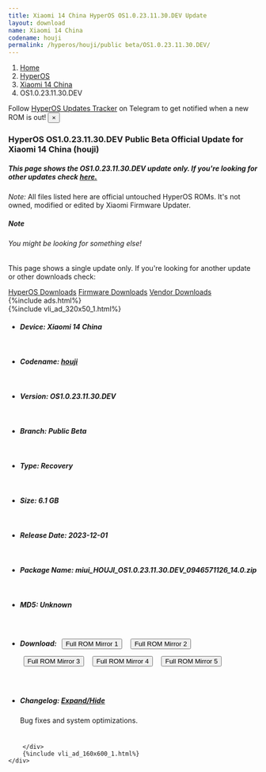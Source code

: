 ```yaml
---
title: Xiaomi 14 China HyperOS OS1.0.23.11.30.DEV Update
layout: download
name: Xiaomi 14 China
codename: houji
permalink: /hyperos/houji/public beta/OS1.0.23.11.30.DEV/
---
```

<nav aria-label="breadcrumb">
    <ol class="breadcrumb">
        <li class="breadcrumb-item"><a href="/">Home</a></li>
        <li class="breadcrumb-item"><a href="/hyperos/">HyperOS</a></li>
        <li class="breadcrumb-item"><a href="/hyperos/houji/">Xiaomi 14 China</a></li>
        <li class="breadcrumb-item active" aria-current="page">OS1.0.23.11.30.DEV</li>
    </ol>
</nav>
<div class="alert alert-primary alert-dismissible fade show" role="alert">
    Follow <a href="https://t.me/MIUIUpdatesTracker" class="alert-link">HyperOS Updates Tracker</a> on Telegram to get
    notified when a new ROM is out!
    <button type="button" class="close" data-dismiss="alert" aria-label="Close">
        <span aria-hidden="true">&times;</span>
    </button>
</div>
<div class="col-12 mx-auto">
    <h3 class="title bg-light p-2 rounded">HyperOS OS1.0.23.11.30.DEV Public Beta Official Update for Xiaomi 14 China (houji)</h3>
    <h5>This page shows the OS1.0.23.11.30.DEV update only. If you're looking for other updates check
        <a href="/hyperos/houji/">here.</a></h5>
    <p><i>Note: </i>All files listed here are official untouched HyperOS ROMs.
        It's not owned, modified or edited by Xiaomi Firmware Updater.</p>
    <div class="card">
        <div class="card-body">
            <h5 class="card-title">Note</h5>
            <h6 class="card-subtitle mb-2 text-muted">You might be looking for something else!</h6>
            <p class="card-text">This page shows a single update only.
                If you're looking for another update or other downloads check:</p>
            <a href="/hyperos/" class="card-link">HyperOS Downloads</a>
            <a href="/firmware/" class="card-link">Firmware Downloads</a>
            <a href="/vendor/" class="card-link">Vendor Downloads</a>
        </div>
    </div>
    {%include ads.html%}
    <div class="row justify-content-center">
        <div class="col-10" id="downloads">
                    <div class="card card-body">
            {%include vli_ad_320x50_1.html%}
            <ul class="list-unstyled">
                <li style="padding-bottom: 10px;">
                    <h5><b>Device: </b>Xiaomi 14 China</h5>
                </li>
                <li style="padding-bottom: 10px;">
                    <h5><b>Codename: </b> <a href="/hyperos/houji/" target="_blank">houji</a> </h5>
                </li>
                <li style="padding-bottom: 10px;">
                    <h5><b>Version: </b>OS1.0.23.11.30.DEV</h5>
                </li>
                <li style="padding-bottom: 10px;">
                    <h5><b>Branch: </b>Public Beta</h5>
                </li>
                <li style="padding-bottom: 10px;">
                    <h5><b>Type: </b>Recovery</h5>
                </li>
                <li style="padding-bottom: 10px;">
                    <h5><b>Size: </b>6.1 GB</h5>
                </li>
                <li style="padding-bottom: 10px;">
                    <h5><b>Release Date: </b>2023-12-01</h5>
                </li>
                <li style="padding-bottom: 10px;">
                    <h5><b>Package Name: </b><span id="filename" class="text-dark">miui_HOUJI_OS1.0.23.11.30.DEV_0946571126_14.0.zip</span></h5>
                </li>
                <li style="padding-bottom: 10px;">
                    <h5><b>MD5: </b><span id="md5" class="text-muted">Unknown</span></h5>
                </li>
                <li style="padding-bottom: 10px;">
                    <h5><b>Download: </b> <button type="button" id="download" class="btn btn-primary" style="margin: 7px;" onclick="window.open('https://cdnorg.d.miui.com/OS1.0.23.11.30.DEV/miui_HOUJI_OS1.0.23.11.30.DEV_0946571126_14.0.zip', '_blank');"><i class="fa fa-download"></i> Full ROM Mirror 1</button> <button type="button" id="download" class="btn btn-primary" style="margin: 7px;" onclick="window.open('https://bkt-sgp-miui-ota-update-alisgp.oss-ap-southeast-1.aliyuncs.com/OS1.0.23.11.30.DEV/miui_HOUJI_OS1.0.23.11.30.DEV_0946571126_14.0.zip', '_blank');"><i class="fa fa-download"></i> Full ROM Mirror 2</button> <button type="button" id="download" class="btn btn-primary" style="margin: 7px;" onclick="window.open('https://bn.d.miui.com/OS1.0.23.11.30.DEV/miui_HOUJI_OS1.0.23.11.30.DEV_0946571126_14.0.zip', '_blank');"><i class="fa fa-download"></i> Full ROM Mirror 3</button> <button type="button" id="download" class="btn btn-primary" style="margin: 7px;" onclick="window.open('https://bigota.d.miui.com/OS1.0.23.11.30.DEV/miui_HOUJI_OS1.0.23.11.30.DEV_0946571126_14.0.zip', '_blank');"><i class="fa fa-download"></i> Full ROM Mirror 4</button> <button type="button" id="download" class="btn btn-primary" style="margin: 7px;" onclick="window.open('https://hugeota.d.miui.com/OS1.0.23.11.30.DEV/miui_HOUJI_OS1.0.23.11.30.DEV_0946571126_14.0.zip', '_blank');"><i class="fa fa-download"></i> Full ROM Mirror 5</button></h5>
                </li>
                <li style="padding-bottom: 10px;">
                    <h5><b>Changelog: </b><a href="#houji_1_changelog" data-toggle="collapse" role="button"
                            aria-expanded="false" aria-controls="houji_1_changelog"> <i class="fa fa-arrow-down"
                                aria-hidden="true"></i> Expand/Hide</a></h5>
                    <div class="collapse" id="houji_1_changelog">
                        <p id="changelog_text">Bug fixes and system optimizations.</p>
                    </div>
                </li>
            </ul>
        </div>

        </div>
        {%include vli_ad_160x600_1.html%}
    </div>
</div>
